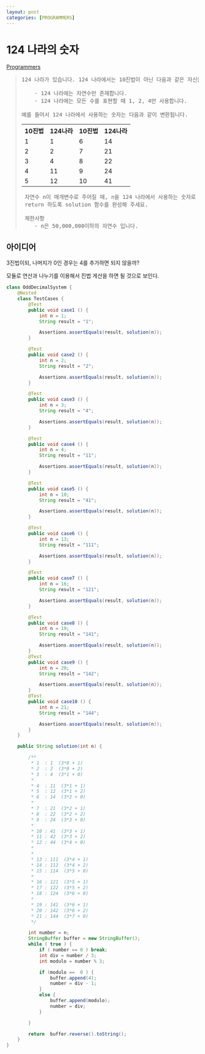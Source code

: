 ```yaml
---
layout: post
categories: [PROGRAMMERS]
---
```



# 124 나라의 숫자

[Programmers](https://school.programmers.co.kr/learn/courses/30/lessons/12899)

>
> <pre>
> 124 나라가 있습니다. 124 나라에서는 10진법이 아닌 다음과 같은 자신들만의 규칙으로 수를 표현합니다.
> 
>     - 124 나라에는 자연수만 존재합니다.
>     - 124 나라에는 모든 수를 표현할 때 1, 2, 4만 사용합니다.
> 
> 예를 들어서 124 나라에서 사용하는 숫자는 다음과 같이 변환됩니다.
> </pre>
> 
>  <table>
>      <tr>
>          <th>10진법</th>
>          <th>124나라</th>
>          <th>10진법</th>
>          <th>124나라</th>
>      </tr>
>      <tr>
>          <td>1</td>
>          <td>1</td>
>          <td>6</td>
>          <td>14</td>
>      </tr>
>      <tr>
>          <td>2</td>
>          <td>2</td>
>          <td>7</td>
>          <td>21</td>
>      </tr>
>      <tr>
>          <td>3</td>
>          <td>4</td>
>          <td>8</td>
>          <td>22</td>
>      </tr>
>      <tr>
>          <td>4</td>
>          <td>11</td>
>          <td>9</td>
>          <td>24</td>
>      </tr>
>      <tr>
>          <td>5</td>
>          <td>12</td>
>          <td>10</td>
>          <td>41</td>
>      </tr>
>  </table>
> 
> <pre>
>  자연수 n이 매개변수로 주어질 때, n을 124 나라에서 사용하는 숫자로 바꾼 값을
>  return 하도록 solution 함수를 완성해 주세요.
> 
>  제한사항
>     - n은 50,000,000이하의 자연수 입니다.
> </pre>


## 아이디어
3진법이되, 나머지가 0인 경우는 4를 추가하면 되지 않을까?

모듈로 연산과 나누기를 이용해서 진법 게산을 하면 될 것으로 보인다. 

```java
class OddDecimalSystem {
    @Nested
    class TestCases {
        @Test
        public void case1 () {
            int n = 1;
            String result = "1";

            Assertions.assertEquals(result, solution(n));
        }

        @Test
        public void case2 () {
            int n = 2;
            String result = "2";

            Assertions.assertEquals(result, solution(n));
        }

        @Test
        public void case3 () {
            int n = 3;
            String result = "4";

            Assertions.assertEquals(result, solution(n));
        }

        @Test
        public void case4 () {
            int n = 4;
            String result = "11";

            Assertions.assertEquals(result, solution(n));
        }

        @Test
        public void case5 () {
            int n = 10;
            String result = "41";

            Assertions.assertEquals(result, solution(n));
        }

        @Test
        public void case6 () {
            int n = 13;
            String result = "111";

            Assertions.assertEquals(result, solution(n));
        }

        @Test
        public void case7 () {
            int n = 16;
            String result = "121";

            Assertions.assertEquals(result, solution(n));
        }

        @Test
        public void case8 () {
            int n = 19;
            String result = "141";

            Assertions.assertEquals(result, solution(n));
        }
        @Test
        public void case9 () {
            int n = 20;
            String result = "142";

            Assertions.assertEquals(result, solution(n));
        }
        @Test
        public void case10 () {
            int n = 21;
            String result = "144";

            Assertions.assertEquals(result, solution(n));
        }
    }

    public String solution(int n) {

        /**
         * 1  : 1  (3*0 + 1)
         * 2  : 2  (3*0 + 2)
         * 3  : 4  (3*1 + 0)
         *
         * 4  : 11  (3*1 + 1)
         * 5  : 12  (3*1 + 2)
         * 6  : 14  (3*2 + 0)
         *
         * 7  : 21  (3*2 + 1)
         * 8  : 22  (3*2 + 2)
         * 9  : 24  (3*3 + 0)
         *
         * 10 : 41  (3*3 + 1)
         * 11 : 42  (3*3 + 2)
         * 12 : 44  (3*4 + 0)
         *
         *
         * 13 : 111  (3*4 + 1)
         * 14 : 112  (3*4 + 2)
         * 15 : 114  (3*5 + 0)
         *
         * 16 : 121  (3*5 + 1)
         * 17 : 122  (3*5 + 2)
         * 18 : 124  (3*6 + 0)
         *
         * 19 : 141  (3*6 + 1)
         * 20 : 142  (3*6 + 2)
         * 21 : 144  (3*7 + 0)
         */

        int number = n;
        StringBuffer buffer = new StringBuffer();
        while ( true ) {
            if ( number == 0 ) break;
            int div = number / 3;
            int modulo = number % 3;

            if (modulo ==  0 ) {
                buffer.append(4);
                number = div - 1;
            }
            else {
                buffer.append(modulo);
                number = div;
            }

        }

        return  buffer.reverse().toString();
    }
}
```